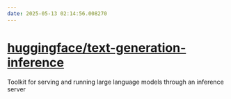 ```yaml
---
date: 2025-05-13 02:14:56.008270
---
```


# [huggingface/text-generation-inference](https://github.com/huggingface/text-generation-inference)

Toolkit for serving and running large language models through an inference server